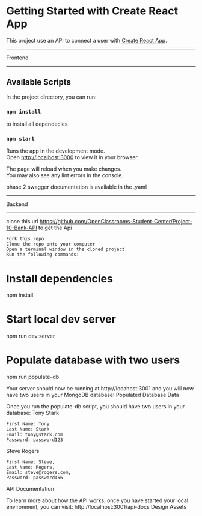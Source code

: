 # Getting Started with Create React App

This project use an API to connect a user with [Create React App](https://github.com/facebook/create-react-app).

******************************
Frontend
******************************
## Available Scripts

In the project directory, you can run:

### `npm install`
to install all dependecies

### `npm start`

Runs the app in the development mode.\
Open [http://localhost:3000](http://localhost:3000) to view it in your browser.

The page will reload when you make changes.\
You may also see any lint errors in the console.

phase 2 swagger documentation is available in the .yaml

******************************
Backend
******************************

clone this url https://github.com/OpenClassrooms-Student-Center/Project-10-Bank-API
to get the Api

    Fork this repo
    Clone the repo onto your computer
    Open a terminal window in the cloned project
    Run the following commands:

# Install dependencies
npm install

# Start local dev server
npm run dev:server

# Populate database with two users
npm run populate-db

Your server should now be running at http://locahost:3001 and you will now have two users in your MongoDB database!
Populated Database Data

Once you run the populate-db script, you should have two users in your database:
Tony Stark

    First Name: Tony
    Last Name: Stark
    Email: tony@stark.com
    Password: password123

Steve Rogers

    First Name: Steve,
    Last Name: Rogers,
    Email: steve@rogers.com,
    Password: password456

API Documentation

To learn more about how the API works, once you have started your local environment, you can visit: http://localhost:3001/api-docs
Design Assets
